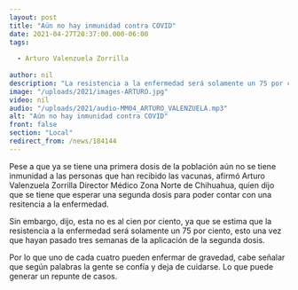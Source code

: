 ```yaml
---
layout: post
title: "Aún no hay inmunidad contra COVID"
date: 2021-04-27T20:37:00.000-06:00
tags:
  
  - Arturo Valenzuela Zorrilla
  
author: nil
description: "La resistencia a la enfermedad será solamente un 75 por ciento."
image: "/uploads/2021/images-ARTURO.jpg"
video: nil
audio: "/uploads/2021/audio-MM04_ARTURO_VALENZUELA.mp3"
alt: "Aún no hay inmunidad contra COVID"
front: false
section: "Local"
redirect_from: /news/184144
---
```


Pese a que ya se tiene una primera dosis de la población aún no se tiene inmunidad a las personas que han recibido las vacunas, afirmó Arturo Valenzuela Zorrilla Director Médico Zona Norte de Chihuahua, quien dijo que se tiene que esperar una segunda dosis para poder contar con una resitencia a la enfermedad.

Sin embargo, dijo, esta no es al cien por ciento, ya que se estima que la resistencia a la enfermedad será solamente un 75 por ciento, esto una vez que hayan pasado tres semanas de la aplicación de la segunda dosis.

Por lo que uno de cada cuatro pueden enfermar de gravedad, cabe señalar que según palabras la gente se confía y deja de cuidarse. Lo que puede generar un repunte de casos.
